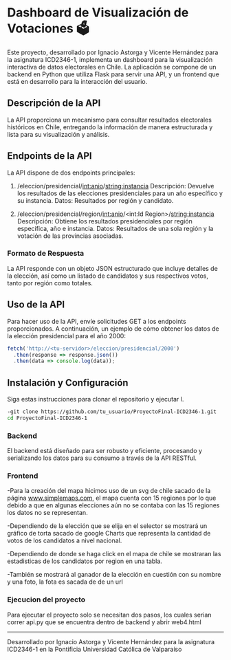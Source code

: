 
# Dashboard de Visualización de Votaciones 🗳️

Este proyecto, desarrollado por Ignacio Astorga y Vicente Hernández para la asignatura ICD2346-1, implementa un dashboard para la visualización interactiva de datos electorales en Chile. La aplicación se compone de un backend en Python que utiliza Flask para servir una API, y un frontend que está en desarrollo para la interacción del usuario.

## Descripción de la API

La API proporciona un mecanismo para consultar resultados electorales históricos en Chile, entregando la información de manera estructurada y lista para su visualización y análisis.

## Endpoints de la API

La API dispone de dos endpoints principales:

1) /eleccion/presidencial/<int:anio>/<string:instancia>
Descripción: Devuelve los resultados de las elecciones presidenciales para un año específico y su instancia.
Datos: Resultados por región y candidato.

2) /eleccion/presidencial/region/<int:anio>/<int:Id Region>/<string:instancia>
Descripción: Obtiene los resultados presidenciales por región específica, año e instancia.
Datos: Resultados de una sola región y la votación de las provincias asociadas.


### Formato de Respuesta

La API responde con un objeto JSON estructurado que incluye detalles de la elección, así como un listado de candidatos y sus respectivos votos, tanto por región como totales.

## Uso de la API

Para hacer uso de la API, envíe solicitudes GET a los endpoints proporcionados. A continuación, un ejemplo de cómo obtener los datos de la elección presidencial para el año 2000:

```javascript
fetch('http://<tu-servidor>/eleccion/presidencial/2000')
  .then(response => response.json())
  .then(data => console.log(data));
```

## Instalación y Configuración 

Siga estas instrucciones para clonar el repositorio y ejecutar l.

```bash
-git clone https://github.com/tu_usuario/ProyectoFinal-ICD2346-1.git
cd ProyectoFinal-ICD2346-1
```

### Backend

El backend está diseñado para ser robusto y eficiente, procesando y serializando los datos para su consumo a través de la API RESTful.

### Frontend 

-Para la creación del mapa hicimos uso de un svg de chile sacado de la página www.simplemaps.com, el mapa cuenta con 15 regiones por lo que debido a que en algunas elecciones aún no se contaba con las 15 regiones los datos no se representan.

-Dependiendo de la elección que se elija en el selector se mostrará un gráfico de torta sacado de google Charts que representa la cantidad de votos de los candidatos a nivel nacional.

-Dependiendo de donde se haga click en el mapa de chile se mostraran las estadisticas de los candidatos por region en una tabla.

-También se mostrará al ganador de la elección en cuestión con su nombre y una foto, la fota es sacada de de un url

### Ejecucion del proyecto

Para ejecutar el proyecto solo se necesitan dos pasos, los cuales serian correr api.py que se encuentra dentro de backend y abrir web4.html


-------
Desarrollado por Ignacio Astorga y Vicente Hernández para la asignatura ICD2346-1 en la Pontificia Universidad Católica de Valparaíso
